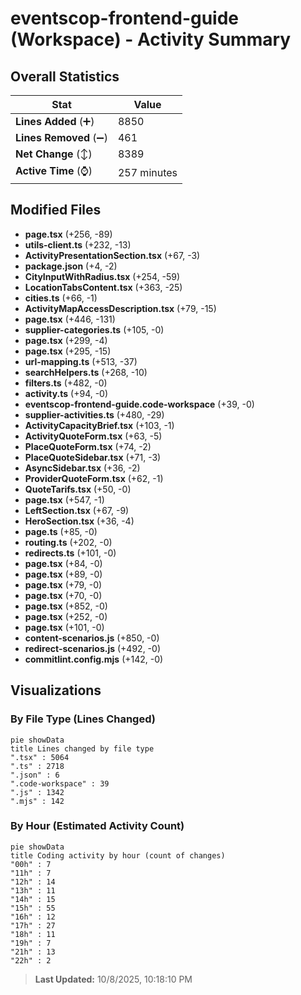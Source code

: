 # eventscop-frontend-guide (Workspace) - Activity Summary 

## Overall Statistics

| Stat                   | Value                                                             |
| ---------------------- | ----------------------------------------------------------------- |
| **Lines Added** (➕)   | 8850                                          |
| **Lines Removed** (➖) | 461                                        |
| **Net Change** (↕)    | 8389                |
| **Active Time** (⌚)   | 257 minutes |


## Modified Files
- **page.tsx** (+256, -89)
- **utils-client.ts** (+232, -13)
- **ActivityPresentationSection.tsx** (+67, -3)
- **package.json** (+4, -2)
- **CityInputWithRadius.tsx** (+254, -59)
- **LocationTabsContent.tsx** (+363, -25)
- **cities.ts** (+66, -1)
- **ActivityMapAccessDescription.tsx** (+79, -15)
- **page.tsx** (+446, -131)
- **supplier-categories.ts** (+105, -0)
- **page.tsx** (+299, -4)
- **page.tsx** (+295, -15)
- **url-mapping.ts** (+513, -37)
- **searchHelpers.ts** (+268, -10)
- **filters.ts** (+482, -0)
- **activity.ts** (+94, -0)
- **eventscop-frontend-guide.code-workspace** (+39, -0)
- **supplier-activities.ts** (+480, -29)
- **ActivityCapacityBrief.tsx** (+103, -1)
- **ActivityQuoteForm.tsx** (+63, -5)
- **PlaceQuoteForm.tsx** (+74, -2)
- **PlaceQuoteSidebar.tsx** (+71, -3)
- **AsyncSidebar.tsx** (+36, -2)
- **ProviderQuoteForm.tsx** (+62, -1)
- **QuoteTarifs.tsx** (+50, -0)
- **page.tsx** (+547, -1)
- **LeftSection.tsx** (+67, -9)
- **HeroSection.tsx** (+36, -4)
- **page.ts** (+85, -0)
- **routing.ts** (+202, -0)
- **redirects.ts** (+101, -0)
- **page.tsx** (+84, -0)
- **page.tsx** (+89, -0)
- **page.tsx** (+79, -0)
- **page.tsx** (+70, -0)
- **page.tsx** (+852, -0)
- **page.tsx** (+252, -0)
- **page.tsx** (+101, -0)
- **content-scenarios.js** (+850, -0)
- **redirect-scenarios.js** (+492, -0)
- **commitlint.config.mjs** (+142, -0)

## Visualizations

### By File Type (Lines Changed)

```mermaid
pie showData
title Lines changed by file type
".tsx" : 5064
".ts" : 2718
".json" : 6
".code-workspace" : 39
".js" : 1342
".mjs" : 142
```

### By Hour (Estimated Activity Count)

```mermaid
pie showData
title Coding activity by hour (count of changes)
"00h" : 7
"11h" : 7
"12h" : 14
"13h" : 11
"14h" : 15
"15h" : 55
"16h" : 12
"17h" : 27
"18h" : 11
"19h" : 7
"21h" : 13
"22h" : 2
```


> **Last Updated:** 10/8/2025, 10:18:10 PM